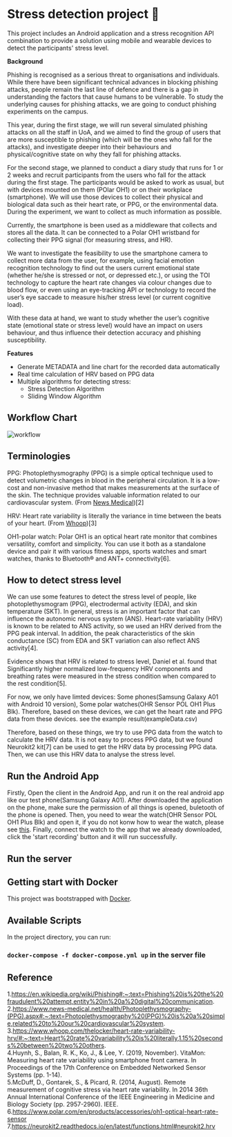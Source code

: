 # Stress detection project 🏰
This project includes an Android application and a stress recognition API combination to provide a solution using mobile and wearable devices to detect the participants' stress level.

**Background**

Phishing is recognised as a serious threat to organisations and individuals. While there have been significant technical advances in blocking phishing attacks, people remain the last line of defence and there is a gap in understanding the factors that cause humans to be vulnerable. To study the underlying causes for phishing attacks, we are going to conduct phishing experiments on the campus. 

This year, during the first stage, we will run several simulated phishing attacks on all the staff in UoA, and we aimed to find the group of users that are more susceptible to phishing (which will be the ones who fall for the attacks), and investigate deeper into their behaviours and physical/cognitive state on why they fall for phishing attacks.

For the second stage, we planned to conduct a diary study that runs for 1 or 2 weeks and recruit participants from the users who fall for the attack during the first stage.  The participants would be asked to work as usual, but with devices mounted on them (POlar OH1) or on their workplace (smartphone). We will use those devices to collect their physical and biological data such as their heart rate, or PPG, or the environmental data. During the experiment, we want to collect as much information as possible.

Currently, the smartphone is been used as a middleware that collects and stores all the data. It can be connected to a Polar OH1 wristband for collecting their PPG signal (for measuring stress, and HR).

We want to investigate the feasibility to use the smartphone camera to collect more data from the user, for example, using facial emotion recognition technology to find out the users current emotional state (whether he/she is stressed or not, or depressed etc.), or using the TOI technology to capture the heart rate changes via colour changes due to blood flow, or even using an eye-tracking API or technology to record the user’s eye saccade to measure his/her stress level (or current cognitive load). 

With these data at hand, we want to study whether the user’s cognitive state (emotional state or stress level) would have an impact on users behaviour, and thus influence their detection accuracy and phishing susceptibility.


**Features**

* Generate METADATA and line chart for the recorded data automatically
* Real time calculation of HRV based on PPG data
* Multiple algorithms for detecting stress:
   * Stress Detection Algorithm
   * Sliding Window Algorithm

## Workflow Chart
![workflow](https://user-images.githubusercontent.com/24470452/121450352-afe02080-c9ef-11eb-8a16-e93629e50063.png)

## Terminologies
PPG: Photoplethysmography (PPG) is a simple optical technique used to detect volumetric changes in blood in the peripheral circulation. It is a low-cost and non-invasive method that makes measurements at the surface of the skin. The technique provides valuable information related to our cardiovascular system. (From [News Medical](https://www.news-medical.net/health/Photoplethysmography-(PPG).aspx#:~:text=Photoplethysmography%20(PPG)%20is%20a%20simple,related%20to%20our%20cardiovascular%20system.))[2]
  
HRV: Heart rate variability is literally the variance in time between the beats of your heart. (From [Whoop](https://www.whoop.com/thelocker/heart-rate-variability-hrv/#:~:text=Heart%20rate%20variability%20is%20literally,1.15%20seconds%20between%20two%20others.))[3]
  
OH1-polar watch: Polar OH1 is an optical heart rate monitor that combines versatility, comfort and simplicity. You can use it both as a standalone device and pair it with various fitness apps, sports watches and smart watches, thanks to Bluetooth® and ANT+ connectivity[6].


## How to detect stress level

We can use some features to detect the stress level of people, like photoplethysmogram (PPG), electrodermal activity (EDA), and skin temperature (SKT). In general, stress is an important factor that can influence the autonomic nervous system (ANS). Heart-rate variability (HRV) is known to be related to ANS activity, so we used an HRV derived from the PPG peak interval. In addition, the peak characteristics of the skin conductance (SC) from EDA and SKT variation can also reflect ANS activity[4].

Evidence shows that HRV is related to stress level, Daniel et al. found that Significantly higher normalized low-frequency HRV components and breathing rates were measured in the stress condition when compared to the rest condition[5].

For now, we only have limted devices: Some phones(Samsung Galaxy A01 with Android 10 version), Some polar watches(OHR Sensor POL OH1 Plus Blk). Therefore, based on these devices, we can get the heart rate and PPG data from these devices. see the example result(exampleData.csv)

Therefore, based on these things, we try to use PPG data from the watch to calculate the HRV data. It is not easy to process PPG data, but we found Neurokit2 kit[7] can be used to get the HRV data by processing PPG data. Then, we can use this HRV data to analyse the stress level.

## Run the Android App
Firstly, Open the client in the Android App, and run it on the real android app like our test phone(Samsung Galaxy A01).
After downloaded the application on the phone, make sure the permission of all things is opened, buletooth of the phone is opened.
Then, you need to wear the watch(OHR Sensor POL OH1 Plus Blk) and open it, if you do not konw how to wear the watch, please see [this](https://www.polar.com/en/products/accessories/oh1-optical-heart-rate-sensor). 
Finally, connect the watch to the app that we already downloaded, click the 'start recording' button and it will run successfully. 

## Run the server
## Getting start with Docker
This project was bootstrapped with [Docker](https://www.docker.com/get-started).
## Available Scripts
In the project directory, you can run:
### `docker-compose -f docker-compose.yml up` in the server file

## Reference
1.https://en.wikipedia.org/wiki/Phishing#:~:text=Phishing%20is%20the%20fraudulent%20attempt,entity%20in%20a%20digital%20communication.  
2.https://www.news-medical.net/health/Photoplethysmography-(PPG).aspx#:~:text=Photoplethysmography%20(PPG)%20is%20a%20simple,related%20to%20our%20cardiovascular%20system.    
3.https://www.whoop.com/thelocker/heart-rate-variability-hrv/#:~:text=Heart%20rate%20variability%20is%20literally,1.15%20seconds%20between%20two%20others.  
4.Huynh, S., Balan, R. K., Ko, J., & Lee, Y. (2019, November). VitaMon: Measuring heart rate variability using smartphone front camera. In Proceedings of the 17th Conference on Embedded Networked Sensor Systems (pp. 1-14).  
5.McDuff, D., Gontarek, S., & Picard, R. (2014, August). Remote measurement of cognitive stress via heart rate variability. In 2014 36th Annual International Conference of the IEEE Engineering in Medicine and Biology Society (pp. 2957-2960). IEEE.  
6.https://www.polar.com/en/products/accessories/oh1-optical-heart-rate-sensor
7.https://neurokit2.readthedocs.io/en/latest/functions.html#neurokit2.hrv 
